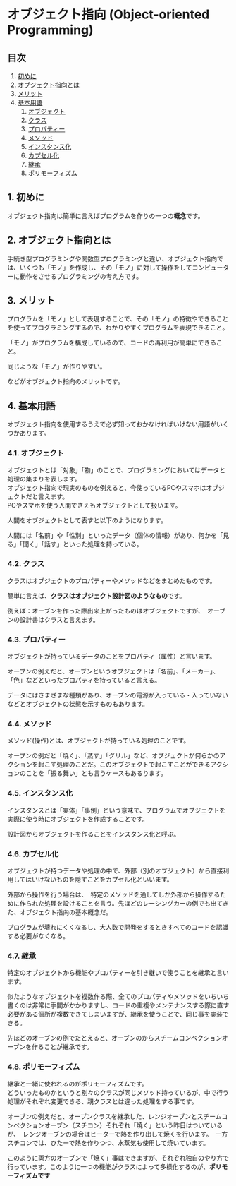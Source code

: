 # オブジェクト指向 (Object-oriented Programming)

## 目次

1. [初めに](#1-初めに)
2. [オブジェクト指向とは](#2-オブジェクト指向とは)
3. [メリット](#3-メリット)
4. [基本用語](#4-基本用語)
    1. [オブジェクト](#4.1-オブジェクト)
    2. [クラス](#4.2-クラス)
    3. [プロパティー](#4.3-プロパティー)
    4. [メソッド](#4.4-メソッド)
    5. [インスタンス化](#4.5-インスタンス化)
    6. [カプセル化](#4.6-カプセル化)
    7. [継承](#4.7-継承)
    8. [ポリモーフィズム](#4.8-ポリモーフィズム)

## 1. 初めに

オブジェクト指向は簡単に言えばプログラムを作りの一つの**概念**です。

## 2. オブジェクト指向とは

手続き型プログラミングや関数型プログラミングと違い、オブジェクト指向では、いくつも「モノ」を作成し、その「モノ」に対して操作をしてコンピューターに動作をさせるプログラミングの考え方です。

## 3. メリット

プログラムを「モノ」として表現することで、その「モノ」の特徴やできることを使ってプログラミングするので、わかりやすくプログラムを表現できること。

「モノ」がプログラムを構成しているので、コードの再利用が簡単にできること。

同じような「モノ」が作りやすい。

などがオブジェクト指向のメリットです。

## 4. 基本用語

オブジェクト指向を使用するうえで必ず知っておかなければいけない用語がいくつかあります。

### 4.1. オブジェクト

オブジェクトとは「対象」「物」のことで、プログラミングにおいてはデータと処理の集まりを表します。\
オブジェクト指向で現実のものを例えると、今使っているPCやスマホはオブジェクトだと言えます。\
PCやスマホを使う人間でさえもオブジェクトとして扱います。

人間をオブジェクトとして表すと以下のようになります。

人間には「名前」や「性別」といったデータ（個体の情報）があり、何かを「見る」「聞く」「話す」といった処理を持っている。

### 4.2. クラス

クラスはオブジェクトのプロパティーやメソッドなどをまとめたものです。

簡単に言えば、**クラスはオブジェクト設計図のようなもの**です。

例えば：オーブンを作った際出来上がったものはオブジェクトですが、　オーブンの設計書はクラスと言えます。

### 4.3. プロパティー

オブジェクトが持っているデータのことをプロパティ（属性）と言います。

オーブンの例えだと、オーブンというオブジェクトは「名前」、「メーカー」、「色」などといったプロパティを持っていると言える。

データにはさまざまな種類があり、オーブンの電源が入っている・入っていないなどとオブジェクトの状態を示すものもあります。

### 4.4. メソッド

メソッド(操作)とは、オブジェクトが持っている処理のことです。

オーブンの例だと「焼く」、「蒸す」「グリル」など、オブジェクトが何らかのアクションを起こす処理のことだ。このオブジェクトで起こすことができるアクションのことを「振る舞い」とも言うケースもあるります。

### 4.5. インスタンス化

インスタンスとは「実体」「事例」という意味で、プログラムでオブジェクトを実際に使う時にオブジェクトを作成することです。

設計図からオブジェクトを作ることをインスタンス化と呼ぶ。

### 4.6. カプセル化

オブジェクトが持つデータや処理の中で、外部（別のオブジェクト）から直接利用してはいけないものを隠すことをカプセル化といいます。

外部から操作を行う場合は、　特定のメソッドを通してしか外部から操作するために作られた処理を設けることを言う。先ほどのレーシングカーの例でも出てきた、オブジェクト指向の基本概念だ。

プログラムが壊れにくくなるし、大人数で開発をするときすべてのコードを認識する必要がなくなる。

### 4.7. 継承

特定のオブジェクトから機能やプロパティーを引き継いで使うことを継承と言います。

似たようなオブジェクトを複数作る際、全てのプロパティやメソッドをいちいち書くのは非常に手間がかかりますし、コードの重複やメンテナンスする際に直す必要がある個所が複数できてしまいますが、継承を使うことで、同じ事を実装できる。

先ほどのオーブンの例でたとえると、オーブンのからスチームコンベクションオーブンを作ることが継承です。

### 4.8. ポリモーフィズム

継承と一緒に使われるのがポリモーフィズムです。\
どういったものかというと別々のクラスが同じメソッド持っているが、中で行う処理がそれぞれ変更できる、親クラスとは違った処理をする事です。

オーブンの例えだと、オーブンクラスを継承した、レンジオーブンとスチームコンベクションオーブン（スチコン）それぞれ「焼く」という昨日はついているが、　レンジオーブンの場合はヒーターで熱を作り出して焼くを行います。　一方スチコンでは、ひたーで熱を作りつつ、水蒸気も使用して焼いています。

このように両方のオーブンで「焼く」事はできますが、それぞれ独自のやり方で行っています。このように一つの機能がクラスによって多様化するのが、**ポリモーフィズムです**
